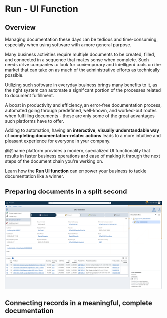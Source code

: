 # Run - UI Function

## Overview

Managing documentation these days can be tedious and time-consuming, especially when using software with a more general purpose.  

Many business activities require multiple documents to be created, filled, and connected in a sequence that makes sense when complete. 
Such needs drive companies to look for contemporary and intelligent tools on the market that can take on as much of the administrative efforts as technically possible.  

Utilizing such software in everyday business brings many benefits to it, as the right system can automate a significant portion of the processes related to document fulfillment.  

A boost in productivity and efficiency, an error-free documentation process, automated going through predefined, well-known, and worked-out routes when fulfilling documents - these are only some of the great advantages such platforms have to offer.  

Adding to automation, having an **interactive**, **visually understandable way** of **completing documentation-related actions** leads to a more intuitive and pleasant experience for everyone in your company.  

@@name platform provides a modern, specialized UI functionality that results in faster business operations and ease of making it through the next steps of the document chain you're working on.  

Learn how the **Run UI function** can empower your business to tackle documentation like a winner.  

## Preparing documents in a split second

![Run UI Function](Run-UI-Function-erpnet-image-2023-08-22.png)  

## Connecting records in a meaningful, complete documentation

